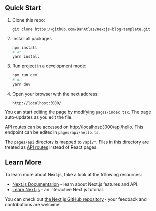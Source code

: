 ## Quick Start

1. Clone this repo:

    `git clone https://github.com/DanAtlas/nextjs-blog-template.git`

2. Install all packages:

    ```bash
    npm install
    # or
    yarn install
    ```

3. Run project in a development mode:

    ```bash
    npm run dev
    # or
    yarn dev
    ```

4. Open your browser with the next address:

    `http://localhost:3000/`

You can start editing the page by modifying `pages/index.tsx`. The page auto-updates as you edit the file.

[API routes](https://nextjs.org/docs/api-routes/introduction) can be accessed on [http://localhost:3000/api/hello](http://localhost:3000/api/hello). This endpoint can be edited in `pages/api/hello.ts`.

The `pages/api` directory is mapped to `/api/*`. Files in this directory are treated as [API routes](https://nextjs.org/docs/api-routes/introduction) instead of React pages.

## Learn More

To learn more about Next.js, take a look at the following resources:

- [Next.js Documentation](https://nextjs.org/docs) - learn about Next.js features and API.
- [Learn Next.js](https://nextjs.org/learn) - an interactive Next.js tutorial.

You can check out [the Next.js GitHub repository](https://github.com/vercel/next.js/) - your feedback and contributions are welcome!
